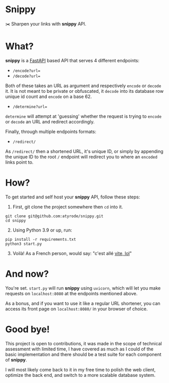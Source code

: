 # Snippy

✂️ Sharpen your links with **snippy** API.

# What?

**snippy** is a [FastAPI](https://fastapi.tiangolo.com/) based API that serves 4 different endpoints:

- `/encode?url=`
- `/decode?url=` 

Both of these takes an URL as argument and respectively `encode` or `decode` it. It is not meant to be private or obfuscated, it `decode` into its database row unique id count and `encode` on a base 62.

- `/determine?url=`

`determine` will attempt at 'guessing' whether the request is trying to ``encode`` or ``decode`` an URL and redirect accordingly.

Finally, through multiple endpoints formats:

- `/redirect/`

As `/redirect/` then a shortened URL, it's unique ID, or simply by appending the unique ID to the root `/` endpoint will redirect you to where an `encoded` links point to.

# How?

To get started and self host your **snippy** API, follow these steps:

1. First, git clone the project somewhere then `cd` into it.
```shell
git clone git@github.com:atyrode/snippy.git
cd snippy
```

2. Using Python 3.9 or up, run:
```shell
pip install -r requirements.txt
python3 start.py
```

3. Voilà! As a French person, would say: "c'est allé [vite, lol](http://vite.lol/)"

# And now?

You're set. `start.py` will run **snippy** using `uvicorn`, which will let you make requests on `localhost:8080` at the endpoints mentioned above.

As a bonus, and if you want to use it like a regular URL shortener, you can access its front page on `localhost:8080/` in your browser of choice.


# Good bye!

This project is open to contributions, it was made in the scope of technical assessment with limited time, I have covered as much as I could of the basic implementation and there should be a test suite for each component of **snippy**.

I will most likely come back to it in my free time to polish the web client, optimize the back end, and switch to a more scalable database system.
